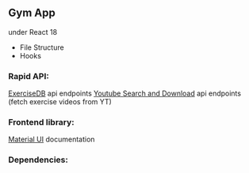 ## Gym App
under React 18

- File Structure
- Hooks

### Rapid API:
[ExerciseDB](https://rapidapi.com/justin-WFnsXH_t6/api/exercisedb) api endpoints
[Youtube Search and Download](https://rapidapi.com/h0p3rwe/api/youtube-search-and-download/) api endpoints (fetch exercise videos from YT)

### Frontend library:
[Material UI](https://mui.com/material-ui/getting-started/overview/) documentation


### Dependencies:
